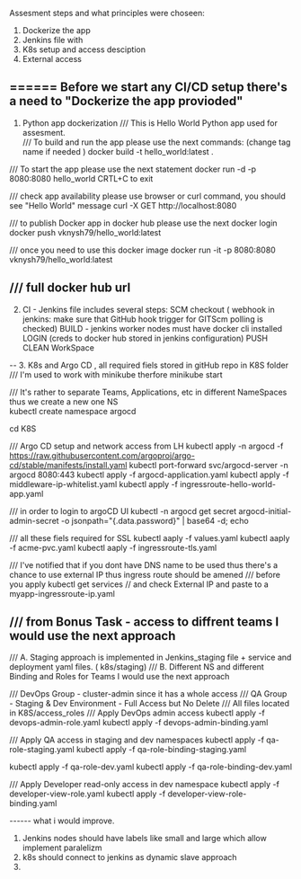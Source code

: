 Assesment steps and what principles were choseen:

1. Dockerize the app 
2. Jenkins file with
3. K8s setup and access desciption
4. External access 

======
Before we start any CI/CD setup there's a need to "Dockerize the app provioded"
--
1. Python app dockerization 
/// This is Hello World Python app used for assesment.  
/// To build and run the app please use the next commands: (change tag name if needed )
docker build -t hello_world:latest .  

/// To start the app please use the next statement 
docker run -d -p 8080:8080 hello_world 
CRTL+C to exit

/// check app availability please use browser or curl command, you should see "Hello World" message
curl -X GET http://localhost:8080 

/// to publish Docker app in docker hub please use the next 
docker login
docker push vknysh79/hello_world:latest

/// once you need to use this docker image
docker run -it -p 8080:8080 vknysh79/hello_world:latest

/// full docker hub url
--
2. CI - Jenkins file includes several steps: 
SCM checkout ( webhook in jenkins: make sure that GitHub hook trigger for GITScm polling is checked)
BUILD - jenkins worker nodes must have docker cli installed
LOGIN (creds to docker hub stored in jenkins configuration)
PUSH 
CLEAN WorkSpace 

--
3. K8s and Argo CD , all required fiels stored in gitHub repo in K8S folder
/// I'm used to work with minikube therfore
minikube start 

/// It's rather to separate Teams, Applications, etc in different NameSpaces thus we create a new one NS  
kubectl create namespace argocd

cd K8S

/// Argo CD setup and network access from LH
kubectl apply -n argocd -f https://raw.githubusercontent.com/argoproj/argo-cd/stable/manifests/install.yaml
kubectl port-forward svc/argocd-server -n argocd 8080:443
kubectl apply -f argocd-application.yaml 
kubectl apply -f middleware-ip-whitelist.yaml
kubectl apply -f ingressroute-hello-world-app.yaml

/// in order to login to argoCD UI 
kubectl -n argocd get secret argocd-initial-admin-secret -o jsonpath="{.data.password}" | base64 -d; echo

/// all these fiels required for SSL 
kubectl aaply -f values.yaml
kubectl aaply -f acme-pvc.yaml
kubectl aaply -f ingressroute-tls.yaml

/// I've notified that if you  dont have DNS name to be used thus there's a chance to use external IP thus ingress route should be amened
/// before you apply 
kubectl get services // and check External IP and paste to a myapp-ingressroute-ip.yaml

/// from Bonus Task - access to diffrent teams I would use the next approach 
--
/// A. Staging approach is implemented in Jenkins_staging file + service and deployment yaml files. ( k8s/staging)
/// B. Different NS and different Binding and Roles for Teams I would use the next approach 

/// DevOps Group  - cluster-admin since it has a whole access 
/// QA Group - Staging & Dev Environment - Full Access but No Delete
/// All files located in K8S/access_roles 
/// Apply DevOps admin access
kubectl apply -f devops-admin-role.yaml
kubectl apply -f devops-admin-binding.yaml

/// Apply QA access in staging and dev namespaces
kubectl apply -f qa-role-staging.yaml
kubectl apply -f qa-role-binding-staging.yaml

kubectl apply -f qa-role-dev.yaml
kubectl apply -f qa-role-binding-dev.yaml

/// Apply Developer read-only access in dev namespace
kubectl apply -f developer-view-role.yaml
kubectl apply -f developer-view-role-binding.yaml

------ what i would improve.

1. Jenkins nodes should have labels like small and large which allow implement paralelizm 
2. k8s should connect to jenkins as dynamic slave approach
3. 






















